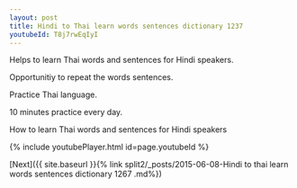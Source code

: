 ```yaml
---
layout: post
title: Hindi to Thai learn words sentences dictionary 1237 
youtubeId: T8j7rwEqIyI
---
```

 
 
Helps to learn Thai words and sentences for Hindi speakers.

Opportunitiy to repeat the words sentences. 

Practice Thai language. 
 
10 minutes practice every day. 
 
How to learn Thai words and sentences for Hindi speakers 
 
{% include youtubePlayer.html id=page.youtubeId %}
 
 
[Next]({{ site.baseurl }}{% link  split2/_posts/2015-06-08-Hindi to thai learn words sentences dictionary 1267 .md%})
 
